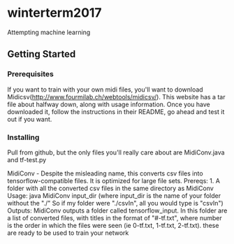 # winterterm2017
Attempting machine learning

## Getting Started

### Prerequisites
If you want to train with your own midi files, you'll want to download Midicsv(http://www.fourmilab.ch/webtools/midicsv/).
This website has a tar file about halfway down, along with usage information. Once you have downloaded it, follow the instructions in their README, go ahead and test it out if you want.

### Installing
Pull from github, but the only files you'll really care about are MidiConv.java and tf-test.py

MidiConv - Despite the misleading name, this converts csv files into tensorflow-compatible files. It is optimized for large file sets.
	Prereqs:
		1. A folder with all the converted csv files in the same directory as MidiConv
	Usage:
		java MidiConv input_dir (where input_dir is the name of your folder without the "./" So if my folder were "./csvIn", all you would type is "csvIn")
	Outputs:
		MidiConv outputs a folder called tensorflow_input. In this folder are a list of converted files, with titles in the format of "#-tf.txt", where number is the order in which the files were seen (ie 0-tf.txt, 1-tf.txt, 2-tf.txt). these are ready to be used to train your network
		
		